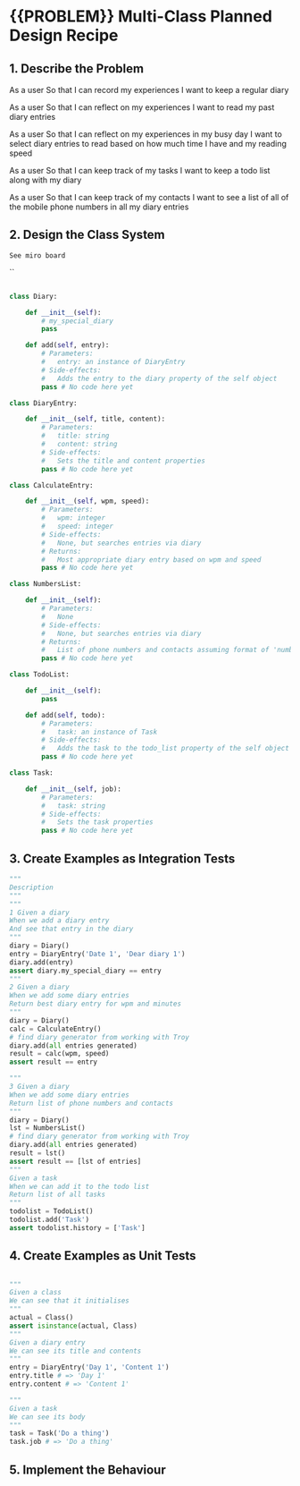 # {{PROBLEM}} Multi-Class Planned Design Recipe

## 1. Describe the Problem

As a user
So that I can record my experiences
I want to keep a regular diary

As a user
So that I can reflect on my experiences
I want to read my past diary entries

As a user
So that I can reflect on my experiences in my busy day
I want to select diary entries to read based on how much time I have and my reading speed

As a user
So that I can keep track of my tasks
I want to keep a todo list along with my diary

As a user
So that I can keep track of my contacts
I want to see a list of all of the mobile phone numbers in all my diary entries

## 2. Design the Class System

```
See miro board
```
``
```python

class Diary:

    def __init__(self):
        # my_special_diary
        pass

    def add(self, entry):
        # Parameters:
        #   entry: an instance of DiaryEntry
        # Side-effects:
        #   Adds the entry to the diary property of the self object
        pass # No code here yet

class DiaryEntry:

    def __init__(self, title, content):
        # Parameters:
        #   title: string
        #   content: string
        # Side-effects:
        #   Sets the title and content properties
        pass # No code here yet

class CalculateEntry:

    def __init__(self, wpm, speed):
        # Parameters:
        #   wpm: integer
        #   speed: integer
        # Side-effects:
        #   None, but searches entries via diary
        # Returns:
        #   Most appropriate diary entry based on wpm and speed
        pass # No code here yet

class NumbersList:

    def __init__(self):
        # Parameters:
        #   None
        # Side-effects:
        #   None, but searches entries via diary
        # Returns:
        #   List of phone numbers and contacts assuming format of 'number: name'
        pass # No code here yet

class TodoList:

    def __init__(self):
        pass

    def add(self, todo):
        # Parameters:
        #   task: an instance of Task
        # Side-effects:
        #   Adds the task to the todo_list property of the self object
        pass # No code here yet

class Task:

    def __init__(self, job):
        # Parameters:
        #   task: string
        # Side-effects:
        #   Sets the task properties
        pass # No code here yet


```
## 3. Create Examples as Integration Tests

```python
"""
Description
"""
"""
1 Given a diary
When we add a diary entry
And see that entry in the diary
"""
diary = Diary()
entry = DiaryEntry('Date 1', 'Dear diary 1')
diary.add(entry)
assert diary.my_special_diary == entry
"""
2 Given a diary
When we add some diary entries
Return best diary entry for wpm and minutes
"""
diary = Diary()
calc = CalculateEntry()
# find diary generator from working with Troy
diary.add(all entries generated)
result = calc(wpm, speed)
assert result == entry

"""
3 Given a diary
When we add some diary entries
Return list of phone numbers and contacts
"""
diary = Diary()
lst = NumbersList()
# find diary generator from working with Troy
diary.add(all entries generated)
result = lst()
assert result == [lst of entries]
"""
Given a task
When we can add it to the todo list
Return list of all tasks
"""
todolist = TodoList()
todolist.add('Task')
assert todolist.history = ['Task']

```
## 4. Create Examples as Unit Tests
```python

"""
Given a class
We can see that it initialises
"""
actual = Class()
assert isinstance(actual, Class)
"""
Given a diary entry
We can see its title and contents
"""
entry = DiaryEntry('Day 1', 'Content 1')
entry.title # => 'Day 1'
entry.content # => 'Content 1'

"""
Given a task
We can see its body
"""
task = Task('Do a thing')
task.job # => 'Do a thing'
```


## 5. Implement the Behaviour

```python

```